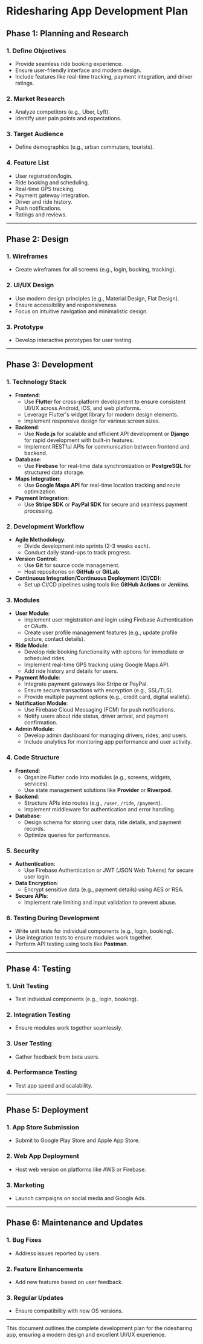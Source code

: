 # **Ridesharing App Development Plan**

## **Phase 1: Planning and Research**

### **1. Define Objectives**

- Provide seamless ride booking experience.
- Ensure user-friendly interface and modern design.
- Include features like real-time tracking, payment integration, and driver ratings.

### **2. Market Research**

- Analyze competitors (e.g., Uber, Lyft).
- Identify user pain points and expectations.

### **3. Target Audience**

- Define demographics (e.g., urban commuters, tourists).

### **4. Feature List**

- User registration/login.
- Ride booking and scheduling.
- Real-time GPS tracking.
- Payment gateway integration.
- Driver and ride history.
- Push notifications.
- Ratings and reviews.

---

## **Phase 2: Design**

### **1. Wireframes**

- Create wireframes for all screens (e.g., login, booking, tracking).

### **2. UI/UX Design**

- Use modern design principles (e.g., Material Design, Flat Design).
- Ensure accessibility and responsiveness.
- Focus on intuitive navigation and minimalistic design.

### **3. Prototype**

- Develop interactive prototypes for user testing.

---

## **Phase 3: Development**

### **1. Technology Stack**

- **Frontend**:
  - Use **Flutter** for cross-platform development to ensure consistent UI/UX across Android, iOS, and web platforms.
  - Leverage Flutter's widget library for modern design elements.
  - Implement responsive design for various screen sizes.
- **Backend**:
  - Use **Node.js** for scalable and efficient API development or **Django** for rapid development with built-in features.
  - Implement RESTful APIs for communication between frontend and backend.
- **Database**:
  - Use **Firebase** for real-time data synchronization or **PostgreSQL** for structured data storage.
- **Maps Integration**:
  - Use **Google Maps API** for real-time location tracking and route optimization.
- **Payment Integration**:
  - Use **Stripe SDK** or **PayPal SDK** for secure and seamless payment processing.

### **2. Development Workflow**

- **Agile Methodology**:
  - Divide development into sprints (2-3 weeks each).
  - Conduct daily stand-ups to track progress.
- **Version Control**:
  - Use **Git** for source code management.
  - Host repositories on **GitHub** or **GitLab**.
- **Continuous Integration/Continuous Deployment (CI/CD)**:
  - Set up CI/CD pipelines using tools like **GitHub Actions** or **Jenkins**.

### **3. Modules**

- **User Module**:
  - Implement user registration and login using Firebase Authentication or OAuth.
  - Create user profile management features (e.g., update profile picture, contact details).
- **Ride Module**:
  - Develop ride booking functionality with options for immediate or scheduled rides.
  - Implement real-time GPS tracking using Google Maps API.
  - Add ride history and details for users.
- **Payment Module**:
  - Integrate payment gateways like Stripe or PayPal.
  - Ensure secure transactions with encryption (e.g., SSL/TLS).
  - Provide multiple payment options (e.g., credit card, digital wallets).
- **Notification Module**:
  - Use Firebase Cloud Messaging (FCM) for push notifications.
  - Notify users about ride status, driver arrival, and payment confirmation.
- **Admin Module**:
  - Develop admin dashboard for managing drivers, rides, and users.
  - Include analytics for monitoring app performance and user activity.

### **4. Code Structure**

- **Frontend**:
  - Organize Flutter code into modules (e.g., screens, widgets, services).
  - Use state management solutions like **Provider** or **Riverpod**.
- **Backend**:
  - Structure APIs into routes (e.g., `/user`, `/ride`, `/payment`).
  - Implement middleware for authentication and error handling.
- **Database**:
  - Design schema for storing user data, ride details, and payment records.
  - Optimize queries for performance.

### **5. Security**

- **Authentication**:
  - Use Firebase Authentication or JWT (JSON Web Tokens) for secure user login.
- **Data Encryption**:
  - Encrypt sensitive data (e.g., payment details) using AES or RSA.
- **Secure APIs**:
  - Implement rate limiting and input validation to prevent abuse.

### **6. Testing During Development**

- Write unit tests for individual components (e.g., login, booking).
- Use integration tests to ensure modules work together.
- Perform API testing using tools like **Postman**.

---

## **Phase 4: Testing**

### **1. Unit Testing**

- Test individual components (e.g., login, booking).

### **2. Integration Testing**

- Ensure modules work together seamlessly.

### **3. User Testing**

- Gather feedback from beta users.

### **4. Performance Testing**

- Test app speed and scalability.

---

## **Phase 5: Deployment**

### **1. App Store Submission**

- Submit to Google Play Store and Apple App Store.

### **2. Web App Deployment**

- Host web version on platforms like AWS or Firebase.

### **3. Marketing**

- Launch campaigns on social media and Google Ads.

---

## **Phase 6: Maintenance and Updates**

### **1. Bug Fixes**

- Address issues reported by users.

### **2. Feature Enhancements**

- Add new features based on user feedback.

### **3. Regular Updates**

- Ensure compatibility with new OS versions.

---

This document outlines the complete development plan for the ridesharing app, ensuring a modern design and excellent UI/UX experience.
